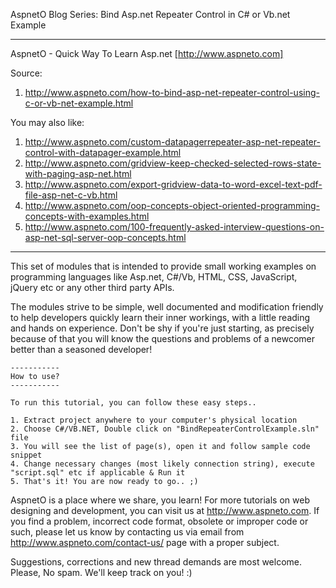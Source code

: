 AspnetO Blog Series: Bind Asp.net Repeater Control in C# or Vb.net Example

------------------------------------------------------------------------------------
AspnetO - Quick Way To Learn Asp.net [http://www.aspneto.com]

Source:
1. http://www.aspneto.com/how-to-bind-asp-net-repeater-control-using-c-or-vb-net-example.html

You may also like:
1. http://www.aspneto.com/custom-datapagerrepeater-asp-net-repeater-control-with-datapager-example.html
2. http://www.aspneto.com/gridview-keep-checked-selected-rows-state-with-paging-asp-net.html
3. http://www.aspneto.com/export-gridview-data-to-word-excel-text-pdf-file-asp-net-c-vb.html
4. http://www.aspneto.com/oop-concepts-object-oriented-programming-concepts-with-examples.html
5. http://www.aspneto.com/100-frequently-asked-interview-questions-on-asp-net-sql-server-oop-concepts.html
------------------------------------------------------------------------------------

This set of modules that is intended to provide small working examples on programming languages like 
Asp.net, C#/Vb, HTML, CSS, JavaScript, jQuery etc or any other third party APIs.

The modules strive to be simple, well documented and modification friendly to help developers quickly learn 
their inner workings, with a little reading and hands on experience. Don't be shy if you're just starting, 
as precisely because of that you will know the questions and problems of a newcomer better than a seasoned developer!

	-----------
	How to use?
	-----------

	To run this tutorial, you can follow these easy steps..

	1. Extract project anywhere to your computer's physical location
	2. Choose C#/VB.NET, Double click on "BindRepeaterControlExample.sln" file
	3. You will see the list of page(s), open it and follow sample code snippet
	4. Change necessary changes (most likely connection string), execute "script.sql" etc if applicable & Run it
	5. That's it! You are now ready to go.. ;)

AspnetO is a place where we share, you learn! For more tutorials on web designing and development, 
you can visit us at http://www.aspneto.com. If you find a problem, incorrect code format, 
obsolete or improper code or such, please let us know by contacting us via email 
from http://www.aspneto.com/contact-us/ page with a proper subject.

Suggestions, corrections and new thread demands are most welcome. Please, No spam. We'll keep track on you! :)

